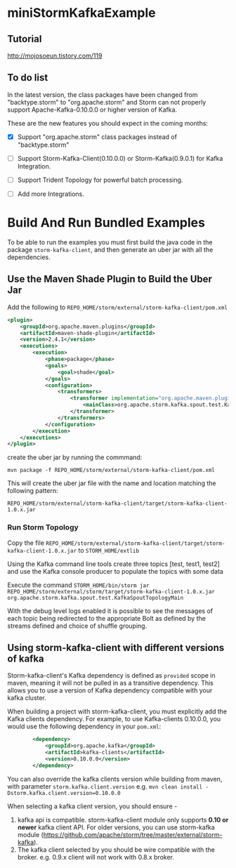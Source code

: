 # miniStormKafkaExample

## Tutorial
http://mojosoeun.tistory.com/119

## To do list

In the latest version, the class packages have been changed from "backtype.storm" to "org.apache.storm" and Storm can not properly support Apache-Kafka-0.10.0.0 or higher version of Kafka.

These are the new features you should expect in the coming
months:



* [x] Support "org.apache.storm" class packages instead of "backtype.storm"
* [ ] Support Storm-Kafka-Client(0.10.0.0) or Storm-Kafka(0.9.0.1) for Kafka Integration.
* [ ] Support Trident Topology for powerful batch processing.
* [ ] Add more Integrations.


# Build And Run Bundled Examples  
To be able to run the examples you must first build the java code in the package `storm-kafka-client`,
and then generate an uber jar with all the dependencies.

## Use the Maven Shade Plugin to Build the Uber Jar

Add the following to `REPO_HOME/storm/external/storm-kafka-client/pom.xml`
```xml
<plugin>
    <groupId>org.apache.maven.plugins</groupId>
    <artifactId>maven-shade-plugin</artifactId>
    <version>2.4.1</version>
    <executions>
        <execution>
            <phase>package</phase>
            <goals>
                <goal>shade</goal>
            </goals>
            <configuration>
                <transformers>
                    <transformer implementation="org.apache.maven.plugins.shade.resource.ManifestResourceTransformer">
                        <mainClass>org.apache.storm.kafka.spout.test.KafkaSpoutTopologyMain</mainClass>
                    </transformer>
                </transformers>
            </configuration>
        </execution>
    </executions>
</plugin>
```

create the uber jar by running the commmand:

`mvn package -f REPO_HOME/storm/external/storm-kafka-client/pom.xml`

This will create the uber jar file with the name and location matching the following pattern:

`REPO_HOME/storm/external/storm-kafka-client/target/storm-kafka-client-1.0.x.jar`

### Run Storm Topology

Copy the file `REPO_HOME/storm/external/storm-kafka-client/target/storm-kafka-client-1.0.x.jar` to `STORM_HOME/extlib`

Using the Kafka command line tools create three topics [test, test1, test2] and use the Kafka console producer to populate the topics with some data

Execute the command `STORM_HOME/bin/storm jar REPO_HOME/storm/external/storm/target/storm-kafka-client-1.0.x.jar org.apache.storm.kafka.spout.test.KafkaSpoutTopologyMain`

With the debug level logs enabled it is possible to see the messages of each topic being redirected to the appropriate Bolt as defined
by the streams defined and choice of shuffle grouping.   

## Using storm-kafka-client with different versions of kafka

Storm-kafka-client's Kafka dependency is defined as `provided` scope in maven, meaning it will not be pulled in
as a transitive dependency. This allows you to use a version of Kafka dependency compatible with your kafka cluster.

When building a project with storm-kafka-client, you must explicitly add the Kafka clients dependency. For example, to
use Kafka-clients 0.10.0.0, you would use the following dependency in your `pom.xml`:

```xml
        <dependency>
            <groupId>org.apache.kafka</groupId>
            <artifactId>kafka-clients</artifactId>
            <version>0.10.0.0</version>
        </dependency>
```

You can also override the kafka clients version while building from maven, with parameter `storm.kafka.client.version`
e.g. `mvn clean install -Dstorm.kafka.client.version=0.10.0.0`

When selecting a kafka client version, you should ensure -
 1. kafka api is compatible. storm-kafka-client module only supports **0.10 or newer** kafka client API. For older versions,
 you can use storm-kafka module (https://github.com/apache/storm/tree/master/external/storm-kafka).  
 2. The kafka client selected by you should be wire compatible with the broker. e.g. 0.9.x client will not work with
 0.8.x broker.
